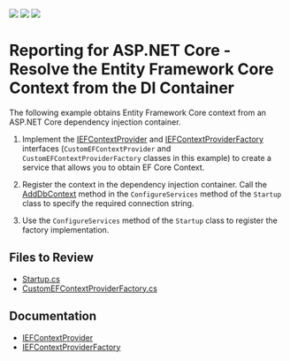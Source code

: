 <!-- default badges list -->
![](https://img.shields.io/endpoint?url=https://codecentral.devexpress.com/api/v1/VersionRange/648247158/2023.1)
[![](https://img.shields.io/badge/Open_in_DevExpress_Support_Center-FF7200?style=flat-square&logo=DevExpress&logoColor=white)](https://supportcenter.devexpress.com/ticket/details/T1169488)
[![](https://img.shields.io/badge/📖_How_to_use_DevExpress_Examples-e9f6fc?style=flat-square)](https://docs.devexpress.com/GeneralInformation/403183)
<!-- default badges end -->
# Reporting for ASP.NET Core - Resolve the Entity Framework Core Context from the DI Container

The following example obtains Entity Framework Core context from an ASP.NET Core dependency injection container.

1. Implement the [IEFContextProvider](https://docs.devexpress.com/CoreLibraries/DevExpress.Data.Entity.IEFContextProvider?v=23.1&p=netframework) and [IEFContextProviderFactory](https://docs.devexpress.com/CoreLibraries/DevExpress.DataAccess.Web.IEFContextProviderFactory?v=23.1&p=netframework) interfaces (`CustomEFContextProvider` and `CustomEFContextProviderFactory` classes in this example) to create a service that allows you to obtain EF Core Context.

2. Register the context in the dependency injection container. Call the [AddDbContext](https://learn.microsoft.com/en-us/dotnet/api/microsoft.extensions.dependencyinjection.entityframeworkservicecollectionextensions.adddbcontext?view=efcore-7.0) method in the `ConfigureServices` method of the `Startup` class to specify the required connection string. 

3. Use the `ConfigureServices` method of the `Startup` class to register the factory implementation.

## Files to Review

- [Startup.cs](./WebEFCoreApp/Startup.cs)
- [CustomEFContextProviderFactory.cs](./WebEFCoreApp/Services/CustomEFContextProviderFactory.cs)

## Documentation

- [IEFContextProvider](https://docs.devexpress.com/CoreLibraries/DevExpress.Data.Entity.IEFContextProvider?v=23.1&p=netframework)
- [IEFContextProviderFactory](https://docs.devexpress.com/CoreLibraries/DevExpress.DataAccess.Web.IEFContextProviderFactory?v=23.1&p=netframework)

